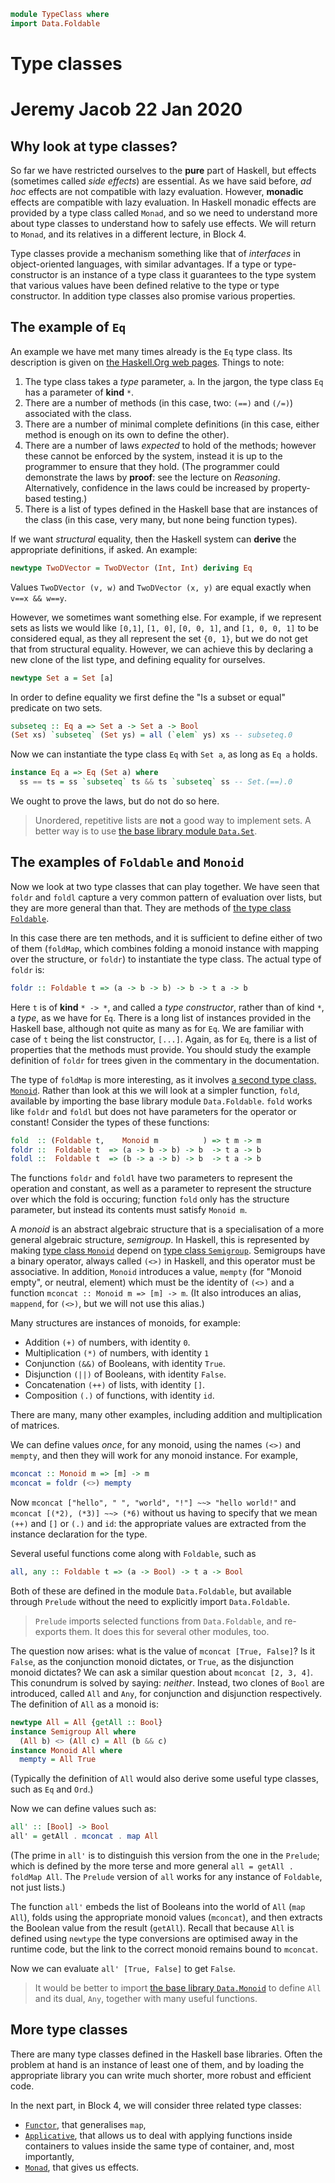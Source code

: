 ```haskell
module TypeClass where
import Data.Foldable

```
# Type classes
# Jeremy Jacob 22 Jan 2020

## Why look at type classes?

So far we have restricted ourselves to the **pure** part of Haskell,
but effects (sometimes called _side effects_) are essential.  As we
have said before, _ad_ _hoc_ effects are not compatible with lazy
evaluation.  However, **monadic** effects are compatible with lazy
evaluation.  In Haskell monadic effects are provided by a type class
called `Monad`, and so we need to understand more about type classes
to understand how to safely use effects.  We will return to `Monad`,
and its relatives in a different lecture, in Block 4.

Type classes provide a mechanism something like that of _interfaces_
in object-oriented languages, with similar advantages.  If a type or
type-constructor is an instance of a type class it guarantees to the
type system that various values have been defined relative to the type
or type constructor.  In addition type classes also promise various
properties.

## The example of `Eq`

An example we have met many times already is the `Eq` type class.  Its
description is given on [the Haskell.Org web pages](https://hackage.haskell.org/package/base-4.14.1.0/docs/Prelude.html#t:Eq).  Things to note:
1. The type class takes a _type_ parameter, `a`.  In the jargon, the
   type class `Eq` has a parameter of **kind** `*`.
2. There are a number of methods (in this case, two: `(==)` and
   `(/=)`) associated with the class.
3. There are a number of minimal complete definitions (in this case,
   either method is enough on its own to define the other).
4. There are a number of laws _expected_ to hold of the methods;
   however these cannot be enforced by the system, instead it is up to
   the programmer to ensure that they hold.  (The programmer could
   demonstrate the laws by **proof**: see the lecture on _Reasoning_.
   Alternatively, confidence in the laws could be increased by
   property-based testing.)
5. There is a list of types defined in the Haskell base that are
   instances of the class (in this case, very many, but none being
   function types).

If we want _structural_ equality, then the Haskell system can
**derive** the appropriate definitions, if asked. An example:
```haskell
newtype TwoDVector = TwoDVector (Int, Int) deriving Eq
```
Values `TwoDVector (v, w)` and `TwoDVector (x, y)` are equal exactly
when `v==x && w==y`.

However, we sometimes want something else.  For example, if we
represent sets as lists we would like `[0,1]`, `[1, 0]`, `[0, 0, 1]`,
and `[1, 0, 0, 1]` to be considered equal, as they all represent the
set `{0, 1}`, but we do not get that from structural equality.
However, we can achieve this by declaring a new clone of the list
type, and defining equality for ourselves.
```haskell
newtype Set a = Set [a]
```
In order to define equality we first define the "Is a subset or equal"
predicate on two sets.
```haskell
subseteq :: Eq a => Set a -> Set a -> Bool
(Set xs) `subseteq` (Set ys) = all (`elem` ys) xs -- subseteq.0
```
Now we can instantiate the type class `Eq` with `Set a`, as long as
`Eq a` holds.
```haskell
instance Eq a => Eq (Set a) where
  ss == ts = ss `subseteq` ts && ts `subseteq` ss -- Set.(==).0
```
We ought to prove the laws, but do not do so here.

> Unordered, repetitive lists are **not** a good way to implement
> sets.  A better way is to use [the base library module `Data.Set`](https://hackage.haskell.org/package/containers-0.6.4.1/docs/Data-Set.html).

## The examples of `Foldable` and `Monoid`

Now we look at two type classes that can play together.  We have seen
that `foldr` and `foldl` capture a very common pattern of evaluation
over lists, but they are more general than that.  They are methods of
[the type class `Foldable`](https://hackage.haskell.org/package/base-4.14.1.0/docs/Prelude.html#t:Foldable).

In this case there are ten methods, and it is sufficient to define
either of two of them (`foldMap`, which combines folding a monoid
instance with mapping over the structure, or `foldr`) to instantiate
the type class.  The actual type of `foldr` is:
```haskell
foldr :: Foldable t => (a -> b -> b) -> b -> t a -> b
```
Here `t` is of **kind** `* -> *`, and called a _type constructor_, rather
than of kind `*`, a _type_, as we have for `Eq`.  There is a long list
of instances provided in the Haskell base, although not quite as many
as for `Eq`.  We are familiar with case of `t` being the list
constructor, `[...]`.  Again, as for `Eq`, there is a list of
properties that the methods must provide.  You should study the
example definition of `foldr` for trees given in the commentary in the
documentation.

The type of `foldMap` is more interesting, as it involves [a second
type class, `Monoid`](https://hackage.haskell.org/package/base-4.14.1.0/docs/Data-Monoid.html#t:Monoid).
Rather than look at this we will look at a simpler function, `fold`,
available by importing the base library module `Data.Foldable`.
`fold` works like `foldr` and `foldl` but does not have parameters for
the operator or constant! Consider the types of these functions:
```haskell
fold  :: (Foldable t,    Monoid m          ) => t m -> m
foldr ::  Foldable t  => (a -> b -> b) -> b  -> t a -> b
foldl ::  Foldable t  => (b -> a -> b) -> b  -> t a -> b
```
The functions `foldr` and `foldl` have two parameters to represent the
operation and constant, as well as a parameter to represent the
structure over which the fold is occuring; function `fold` only has the
structure parameter, but instead its contents must satisfy `Monoid m`.

A _monoid_ is an abstract algebraic structure that is a specialisation
of a more general algebraic structure, _semigroup_.  In Haskell, this
is represented by making [type class `Monoid`](https://hackage.haskell.org/package/base-4.14.1.0/docs/Data-Monoid.html#t:Monoid) depend on [type class
`Semigroup`](https://hackage.haskell.org/package/base-4.14.1.0/docs/Prelude.html#t:Semigroup). Semigroups have a binary operator, always called `(<>)` in
Haskell, and this operator must be associative.  In addition, `Monoid`
introduces a value, `mempty` (for "Monoid empty", or neutral, element)
which must be the identity of `(<>)` and a function
`mconcat :: Monoid m => [m] -> m`.  (It also introduces an alias,
`mappend`, for `(<>)`, but we will not use this alias.)

Many structures are instances of monoids, for example:
* Addition `(+)` of numbers, with identity `0`.
* Multiplication `(*)` of numbers, with identity `1`
* Conjunction `(&&)` of Booleans, with identity `True`.
* Disjunction `(||)` of Booleans, with identity `False`.
* Concatenation `(++)` of lists, with identity `[]`.
* Composition `(.)` of functions, with identity `id`.

There are many, many other examples, including addition and
multiplication of matrices.

We can define values _once_, for any monoid, using the names `(<>)`
and `mempty`, and then they will work for any monoid instance.  For
example,
```haskell
mconcat :: Monoid m => [m] -> m
mconcat = foldr (<>) mempty
```
Now `mconcat ["hello", " ", "world", "!"] ~~> "hello world!"` and
`mconcat [(*2), (*3)] ~~> (*6)` without us having to specify that we
mean `(++)` and `[]` or `(.)` and `id`: the appropriate values are
extracted from the instance declaration for the type.

Several useful functions come along with `Foldable`, such as
```haskell
all, any :: Foldable t => (a -> Bool) -> t a -> Bool
```

Both of these are defined in the module `Data.Foldable`, but available
through `Prelude` without the need to explicitly import `Data.Foldable`.

> `Prelude` imports selected functions from `Data.Foldable`, and
> re-exports them.  It does this for several other modules, too.

The question now arises: what is the value of `mconcat [True, False]`?
Is it `False`, as the conjunction monoid dictates, or `True`, as the
disjunction monoid dictates?  We can ask a similar question about
`mconcat [2, 3, 4]`.  This conundrum is solved by saying: _neither_.
Instead, two clones of `Bool` are introduced, called `All` and `Any`,
for conjunction and disjunction respectively.  The definition of `All`
as a monoid is:
```haskell
newtype All = All {getAll :: Bool}
instance Semigroup All where
  (All b) <> (All c) = All (b && c)
instance Monoid All where
  mempty = All True
```
(Typically the definition of `All` would also derive some useful type
classes, such as `Eq` and `Ord`.)

Now we can define values such as:
```haskell
all' :: [Bool] -> Bool
all' = getAll . mconcat . map All
```
(The prime in `all'` is to distinguish this version from the one in
the `Prelude`; which is defined by the more terse and more general
`all = getAll . foldMap All`.  The `Prelude` version of `all` works
for any instance of `Foldable`, not just lists.)

The function `all'` embeds the list of Booleans into the world of
`All` (`map All`), folds using the appropriate monoid values
(`mconcat`), and then extracts the Boolean value from the result
(`getAll`).  Recall that because `All` is defined using `newtype` the
type conversions are optimised away in the runtime code, but the link
to the correct monoid remains bound to `mconcat`.

Now we can evaluate `all' [True, False]` to get `False`.

> It would be better to import [the base library `Data.Monoid`](https://hackage.haskell.org/package/base-4.14.1.0/docs/Data-Monoid.html)
> to define `All` and its dual, `Any`, together with many useful functions.

## More type classes

There are many type classes defined in the Haskell base libraries.
Often the problem at hand is an instance of least one of them, and by
loading the appropriate library you can write much shorter, more
robust and efficient code.

In the next part, in Block 4, we will consider three related type classes:
* [`Functor`](https://hackage.haskell.org/package/base-4.14.1.0/docs/Prelude.html#t:Functor), that generalises `map`,
* [`Applicative`](https://hackage.haskell.org/package/base-4.14.1.0/docs/Prelude.html#t:Applicative), that allows us to deal with applying functions
  inside containers to values inside the same type of container, and,
  most importantly,
* [`Monad`](https://hackage.haskell.org/package/base-4.14.1.0/docs/Prelude.html#t:Monad), that gives us effects.
```haskell
